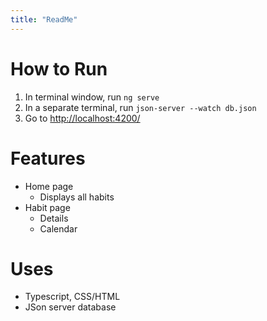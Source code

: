 ```yaml
---
title: "ReadMe"
---
```

# How to Run
1. In terminal window, run
    `ng serve`
2. In a separate terminal, run
    `json-server --watch db.json`
2. Go to [http://localhost:4200/](http://localhost:4200/)


# Features
- Home page
    - Displays all habits
- Habit page
    - Details
    - Calendar


# Uses
- Typescript, CSS/HTML
- JSon server database